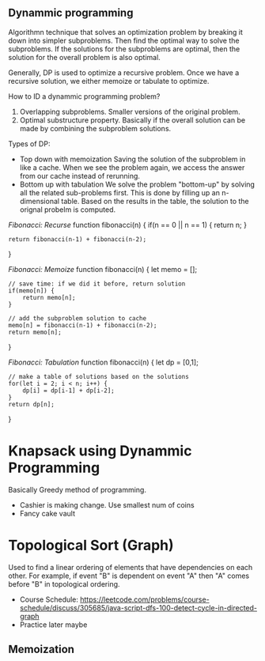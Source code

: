 
## Dynammic programming 
Algorithmn technique that solves an optimization problem by breaking it down into simpler subproblems. Then find the optimal way to solve the subproblems. If the solutions for the subproblems are optimal, then the solution for the overall problem is also optimal. 

Generally, DP is used to optimize a recursive problem. Once we have a recursive solution, we either memoize or tabulate to optimize. 

How to ID a dynammic programming problem?
1. Overlapping subproblems. Smaller versions of the original problem. 
2. Optimal substructure property. Basically if the overall solution can be made by combining the subproblem solutions. 

Types of DP:
- Top down with memoization
  Saving the solution of the subproblem in like a cache. When we see the problem again, we access the answer from our cache instead of rerunning. 
- Bottom up with tabulation 
  We solve the problem "bottom-up" by solving all the related sub-problems first. This is done by filling up an n-dimensional table. Based on the results in the table, the solution to the orignal probelm is computed. 


*Fibonacci: Recurse* 
function fibonacci(n) {
    if(n == 0 || n == 1) {
        return n;
    }

    return fibonacci(n-1) + fibonacci(n-2);
}


*Fibonacci: Memoize* 
function fibonacci(n) {
    let memo = []; 

    // save time: if we did it before, return solution 
    if(memo[n]) {
        return memo[n];
    }

    // add the subproblem solution to cache 
    memo[n] = fibonacci(n-1) + fibonacci(n-2);
    return memo[n];
} 


*Fibonacci: Tabulation* 
function fibonacci(n) {
    let dp = [0,1]; 

    // make a table of solutions based on the solutions
    for(let i = 2; i < n; i++) {
        dp[i] = dp[i-1] + dp[i-2];
    }
    return dp[n];
}



# Knapsack using Dynammic Programming 
Basically Greedy method of programming. 

- Cashier is making change. Use smallest num of coins 
- Fancy cake vault 


# Topological Sort (Graph)
Used to find a linear ordering of elements that have 
dependencies on each other. For example, if event "B" is dependent on event "A" then "A" comes before "B" in
topological ordering. 

- Course Schedule: https://leetcode.com/problems/course-schedule/discuss/305685/java-script-dfs-100-detect-cycle-in-directed-graph 
- Practice later maybe 




## Memoization


